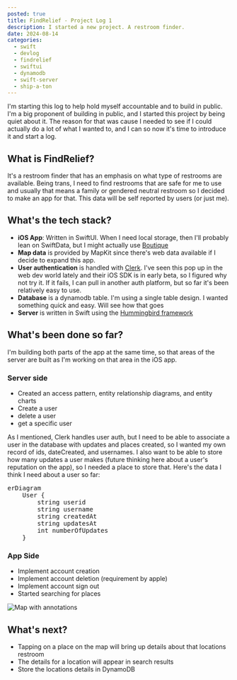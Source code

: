 ```yaml
---
posted: true
title: FindRelief - Project Log 1
description: I started a new project. A restroom finder.
date: 2024-08-14
categories:
  - swift
  - devlog
  - findrelief
  - swiftui
  - dynamodb
  - swift-server
  - ship-a-ton
---
```


I'm starting this log to help hold myself accountable and to build in public. I'm a big proponent of building in public, and I started this project by being quiet about it. The reason for that was cause I needed to see if I could actually do a lot of what I wanted to, and I can so now it's time to introduce it and start a log.

## What is FindRelief?

It's a restroom finder that has an emphasis on what type of restrooms are available. Being trans, I need to find restrooms that are safe for me to use and usually that means a family or gendered neutral restroom so I decided to make an app for that. This data will be self reported by users (or just me).

## What's the tech stack?

- **iOS App**: Written in SwiftUI. When I need local storage, then I'll probably lean on SwiftData, but I might actually use [Boutique](https://github.com/mergesort/Boutique)
- **Map data** is provided by MapKit since there's web data available if I decide to expand this app.
- **User authentication** is handled with [Clerk](https://clerk.com/). I've seen this pop up in the web dev world lately and their iOS SDK is in early beta, so I figured why not try it. If it fails, I can pull in another auth platform, but so far it's been relatively easy to use.
- **Database** is a dynamodb table. I'm using a single table design. I wanted something quick and easy. Will see how that goes
- **Server** is written in Swift using the [Hummingbird framework](https://github.com/hummingbird-project/hummingbird)

## What's been done so far?

I'm building both parts of the app at the same time, so that areas of the server are built as I'm working on that area in the iOS app.

### Server side

- Created an access pattern, entity relationship diagrams, and entity charts
- Create a user
- delete a user
- get a specific user

As I mentioned, Clerk handles user auth, but I need to be able to associate a user in the database with updates and places created, so I wanted my own record of ids, dateCreated, and usernames. I also want to be able to store how many updates a user makes (future thinking here about a user's reputation on the app), so I needed a place to store that. Here's the data I think I need about a user so far:

<pre class="mermaid">
erDiagram
	User {
		string userid
		string username
		string createdAt
		string updatesAt
		int numberOfUpdates
	}
</pre>

### App Side

- Implement account creation
- Implement account deletion (requirement by apple)
- Implement account sign out
- Started searching for places

![Map with annotations](./13-images/search-map.png)

## What's next?

- Tapping on a place on the map will bring up details about that locations restroom
- The details for a location will appear in search results
- Store the locations details in DynamoDB